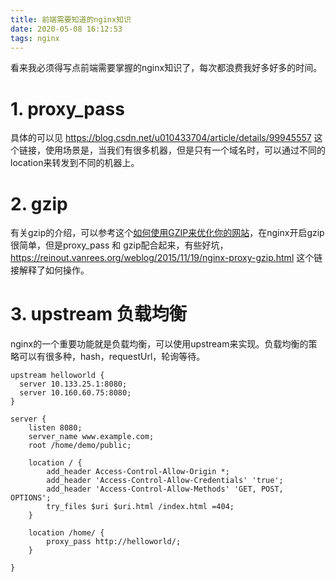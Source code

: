 ```yaml
---
title: 前端需要知道的nginx知识
date: 2020-05-08 16:12:53
tags: nginx
---
```

看来我必须得写点前端需要掌握的nginx知识了，每次都浪费我好多好多的时间。

# 1. proxy_pass
具体的可以见 https://blog.csdn.net/u010433704/article/details/99945557 这个链接，使用场景是，当我们有很多机器，但是只有一个域名时，可以通过不同的location来转发到不同的机器上。

# 2. gzip
有关gzip的介绍，可以参考这个[如何使用GZIP来优化你的网站](https://guguji5.github.io/%E5%A6%82%E4%BD%95%E4%BD%BF%E7%94%A8GZIP%E6%9D%A5%E4%BC%98%E5%8C%96%E4%BD%A0%E7%9A%84%E7%BD%91%E7%AB%99/)，在nginx开启gzip很简单，但是proxy_pass 和 gzip配合起来，有些好坑，https://reinout.vanrees.org/weblog/2015/11/19/nginx-proxy-gzip.html 这个链接解释了如何操作。

# 3. upstream 负载均衡
nginx的一个重要功能就是负载均衡，可以使用upstream来实现。负载均衡的策略可以有很多种，hash，requestUrl，轮询等待。
```
upstream helloworld {
  server 10.133.25.1:8080;
  server 10.160.60.75:8080;
}

server {
    listen 8080;
    server_name www.example.com;
    root /home/demo/public;

    location / {
        add_header Access-Control-Allow-Origin *;
        add_header 'Access-Control-Allow-Credentials' 'true';
        add_header 'Access-Control-Allow-Methods' 'GET, POST, OPTIONS';
        try_files $uri $uri.html /index.html =404;
    }

    location /home/ {
        proxy_pass http://helloworld/;
    }

}
```